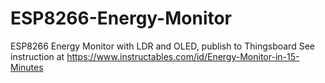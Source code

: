 # ESP8266-Energy-Monitor
ESP8266 Energy Monitor with LDR and OLED, publish to Thingsboard
See instruction at https://www.instructables.com/id/Energy-Monitor-in-15-Minutes
